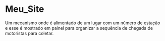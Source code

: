 # Meu_Site
Um mecanismo onde é alimentado de um lugar com um número de estação e esse é mostrado em painel para organizar a sequência de chegada de motoristas para coletar.
